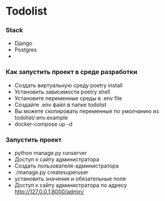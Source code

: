 # Todolist

### Stack
- Django
- Postgres
-
### Как запустить проект в среде разработки
- Создать виртуальную среду poetry install
- Установить зависимости poetry shell
- Установите переменные среды в .env file
- Создайте .env файл в папке todolist
- Вы можете скопировать переменные по умолчанию из todolist/.env.example
- docker-compose up -d
### Запустить проект
- python manage.py runserver
- Доступ к сайту администратора
- Создать пользователя-администратора
- ./manage.py createsuperuser
- установить значения и обязательные поля
- Доступ к сайту администратора по адресу http://127.0.0.1:8000/admin/
